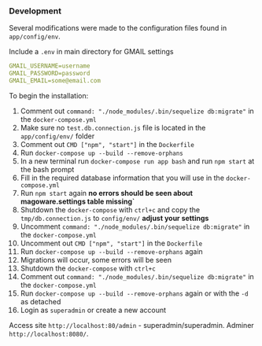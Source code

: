 ### Development
Several modifications were made to the configuration files found in `app/config/env`.

Include a `.env` in main directory for GMAIL settings

```yml
GMAIL_USERNAME=username
GMAIL_PASSWORD=password
GMAIL_EMAIL=some@email.com
```

To begin the installation:

1. Comment out `command: "./node_modules/.bin/sequelize db:migrate"` in the `docker-compose.yml`
2. Make sure no `test.db.connection.js` file is located in the `app/config/env/` folder
3. Comment out `CMD ["npm", "start"]` in the `Dockerfile`
4. Run `docker-compose up --build --remove-orphans`
5. In a new terminal run `docker-compose run app bash` and run `npm start` at the bash prompt
6. Fill in the required database information that you will use in the `docker-compose.yml`
7. Run `npm start` again **no errors should be seen about magoware.settings table missing`**
8. Shutdown the `docker-compose` with `ctrl+c` and copy the `tmp/db.connection.js` to `config/env/` **adjust your settings**
9. Uncomment `command: "./node_modules/.bin/sequelize db:migrate"` in the `docker-compose.yml`
10. Uncomment out `CMD ["npm", "start"]` in the `Dockerfile`
11. Run `docker-compose up --build --remove-orphans` again
12. Migrations will occur, some errors will be seen
13. Shutdown the `docker-compose` with `ctrl+c`
14. Comment out `command: "./node_modules/.bin/sequelize db:migrate"` in the `docker-compose.yml`
15. Run `docker-compose up --build --remove-orphans` again or with the `-d` as detached
16. Login as `superadmin` or create a new account




Access site `http://localhost:80/admin` - superadmin/superadmin.
Adminer `http://localhost:8080/`.
